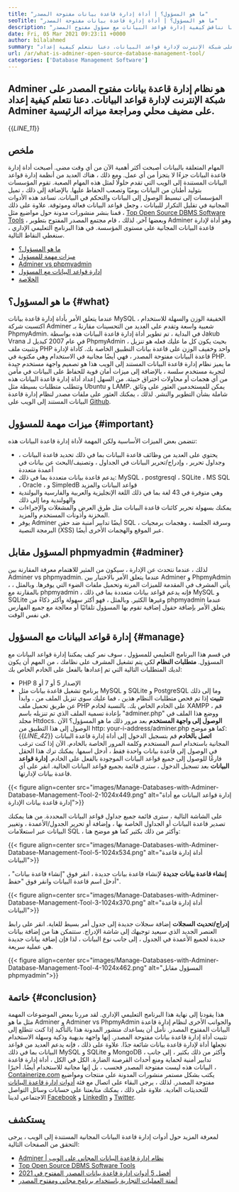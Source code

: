 ```yaml
---
title: "ما هو المسؤول؟ | أداة إدارة قاعدة بيانات مفتوحة المصدر" 
seoTitle: "ما هو المسؤول؟ | أداة إدارة قاعدة بيانات مفتوحة المصدر" 
description: "ما هو المسؤول؟ نظام إدارة قاعدة البيانات المستند إلى الويب مع واجهة ملائمة للمطور. دعنا نناقش كيفية إدارة قواعد البيانات مع مسؤول مفتوح المصدر." 
date: Fri, 05 Mar 2021 09:23:11 +0000
author: bilalahmed
summary: "المشرف هو نظام إدارة قاعدة بيانات مفتوح المصدر على شبكة الإنترنت لإدارة قواعد البيانات. دعنا نتعلم كيفية إعداد Adminer على مضيف محلي ومراجعة ميزاته الرئيسية." 
url: /ar/what-is-adminer-open-source-database-management-tool/
categories: ['Database Management Software']
---
```


## Adminer هو نظام إدارة قاعدة بيانات مفتوح المصدر على شبكة الإنترنت لإدارة قواعد البيانات. دعنا نتعلم كيفية إعداد Adminer على مضيف محلي ومراجعة ميزاته الرئيسية.
{{_LINE_11_}}

## ملخص
المهام المتعلقة بالبيانات أصبحت أكثر أهمية الآن من أي وقت مضى. أصبحت أداة إدارة قاعدة البيانات جزءًا لا يتجزأ من أي عمل. ومع ذلك ، هناك العديد من أنظمة إدارة قواعد البيانات المستندة إلى الويب التي تقدم حلولًا لمثل هذه المهام الصعبة. تقوم المؤسسات بتوليد أطنان من البيانات يوميًا وتصعب الحفاظ عليها. بالإضافة إلى ذلك ، تميل المؤسسات إلى تبسيط الوصول إلى البيانات والتحكم في البيانات. تساعد هذه الأدوات المجانية في تقليل التكرار للبيانات ، وجعل قواعد البيانات فعالة وموثوقة. علاوة على ذلك ، قمنا بنشر منشورات مدونة حول مواضيع مثل [Top Open Source DBMS Software Tools][1] ، وبعضها آخر.
لذلك ، قام مجتمع المصدر المفتوح بتطوير Adminer وهو أداة لإدارة قاعدة البيانات المجانية على مستوى المؤسسة. في هذا البرنامج التعليمي الإداري ، سنغطي النقاط التالية.
  * [ما هو المسؤول؟][2]
  * [ميزات مهمة للمسؤول][3]
  * [Adminer vs phpmyadmin][4]
  * [إدارة قواعد البيانات مع المسؤول][5]
  * [الخلاصة][6]

## ما هو المسؤول؟ {#what}

عندما يتعلق الأمر بأداة إدارة قاعدة بيانات MySQL الخفيفة الوزن والسهلة للاستخدام ، اكتسبت شركة Adminer شعبية واسعة وتقدم على العديد من التحسينات مقارنةً بـ PhpmyAdmin. في البداية ، تم تطوير أداة إدارة قاعدة البيانات هذه بواسطة Jakub Vrana في عام 2007 كبديل لـ PhpmyAdmin ، بحيث يكون كل ما عليك فعله هو تنزيل وتثبيت ملف PHP واحد وخفيف الوزن على قاعدة بيانات التطبيق الخاصة بك.
كأداة لإدارة قاعدة البيانات مفتوحة المصدر ، فهي أيضًا مجانية في الاستخدام وهي مكتوبة في PHP. ما يميز نظام إدارة قاعدة البيانات المستند إلى الويب هذا هو تصميم واجهة مستخدم جيدة لتجربة مستخدم سلسة ، بالإضافة إلى ميزات أمان قوية للحفاظ على البيانات في مأمن من أي هجمات أو محاولات اختراق خبيثة. من السهل إعداد أداة إدارة قاعدة البيانات هذه وتتطلب متطلبات بسيطة مثل Ubuntu و LAMP. يمكن للمستخدمين العثور على وثائق شاملة بشأن التطوير والنشر. لذلك ، يمكنك العثور على ملفات مصدر لنظام إدارة قاعدة البيانات المستند إلى الويب على [Github][7].

## ميزات مهمة للمسؤول {#important}

تتضمن بعض الميزات الأساسية ولكن المهمة لأداة إدارة قاعدة البيانات هذه:
  * يحتوي على العديد من وظائف قاعدة البيانات بما في ذلك تحديد قاعدة البيانات ، وجداول تحرير ، وإدراج/تحرير البيانات في الجداول ، وتصنيف/البحث عن بيانات في أعمدة متعددة
  * يدعم قاعدة بيانات متعددة بما في ذلك: MySQL ، postgresql ، SQLite ، MS SQL ، Oracle ، و SimpledB قواعد البيانات والمزيد
  * وهي متوفرة في 43 لغة بما في ذلك اللغة الإنجليزية والعربية والفارسية والبولندية والهولندية وما إلى ذلك
  * يمكنك بسهولة تحرير كائنات قاعدة البيانات مثل طرق العرض والمشغلات والإجراءات المخزنة وأذونات المستخدم والمزيد.
  * يوفر Adminer أيضًا تدابير أمنية ضد حقن SQL ، وسرقة الجلسة ، وهجمات برمجيات البرمجة النصية (XSS) عبر الموقع والهجمات الأخرى أيضًا.

## المسؤول مقابل phpmyadmin {#adminer}

لذلك ، عندما نتحدث عن الإدارة ، سيكون من المثير للاهتمام معرفة المقارنة بين Adminer vs phpmyadmin. عندما يتعلق الأمر بالاختيار بين Adminer و PhpmyAdmin ، يأتي المشرف في المقدمة للميزات المرنة وتحميل ملفات الضوء التي يوفرها. وبالمثل ، بالمقارنة مع phpmyadmin ، فإنه يدعم قواعد بيانات متعددة بما في ذلك MySQL و SQLite وغيرها الكثير. وبالمثل ، فهو أكثر سهولة وأكثر ذكاءً من phpmyadmin عندما يتعلق الأمر بإضافة حقول إضافية تقوم بها المسؤول تلقائيًا أو معالجة مع جميع الفهارس في نفس الوقت.

## إدارة قواعد البيانات مع المسؤول {#manage}

في قسم هذا البرنامج التعليمي للمسؤول ، سوف نمر كيف يمكننا إدارة قواعد البيانات مع المسؤول.
 **متطلبات النظام** 
لكي يتم تشغيل المشرف على نظامك ، من المهم أن يكون لديك المتطلبات التالية التي تم إعدادها بالفعل على الخادم الخاص بك:
  * PHP الإصدار 5 أو 7 أو 8
  * برنامج تشغيل قاعدة بيانات مثل MySQL و SQLite و PostgreSQL وما إلى ذلك
 **تثبيت** 
إذا تم فحص متطلبات النظام هذين ، فما عليك سوى تنزيل الملف من [][8] ، وابدأ عن طريق تحميل ملف PHP على الخادم الخاص بك. بالنسبة لخادم XAMPP ، قم بإعادة تسمية الملف الذي تم تنزيله باسم "adminer.php" ووضع هذا الملف في مجلد Htdocs.
 **الوصول إلى واجهة المستخدم** 
بعد مرور ذلك ما هو المسؤول؟ الآن الوصول إلى هذا التطبيق من http: your-i-address/adminer.php كما هو موضح:
{{_LINE_42_}}
 **اتصل بالخادم** 
قم بتسجيل الدخول إلى أداة إدارة قاعدة البيانات المجانية باستخدام اسم المستخدم وكلمة المرور الخاصة بالخادم. الآن إذا كنت ترغب في الوصول إلى قاعدة بيانات واحدة فقط ، أدخل اسمها. يمكنك ترك هذا الحقل فارغًا للوصول إلى جميع قواعد البيانات الموجودة بالفعل على الخادم.
 **إدارة قواعد البيانات** 
بعد تسجيل الدخول ، سترى قائمة بجميع قواعد البيانات الحالية. انقر على أي قاعدة بيانات لإدارتها.

{{< figure align=center src="images/Manage-Databases-with-Adminer-Database-Management-Tool-2-1024x449.png" alt="إدارة قواعد البيانات مع أداة إدارة قاعدة بيانات الإدارة">}}

على الشاشة التالية ، سترى قائمة جميع جداول قواعد البيانات المحددة. من هنا يمكنك تصدير قاعدة البيانات أو الجداول الخاصة بها ، وإضافة أو تحرير الجدول/الأعمدة ، وتغيير البيانات عبر استعلامات SQL ، وأكثر من ذلك بكثير كما هو موضح هنا:

{{< figure align=center src="images/Manage-Databases-with-Adminer-Database-Management-Tool-5-1024x534.png" alt="أداة إدارة قاعدة البيانات">}}

 **إنشاء قاعدة بيانات جديدة** 
لإنشاء قاعدة بيانات جديدة ، انقر فوق "إنشاء قاعدة بيانات" ، أدخل اسم قاعدة البيانات وانقر فوق "حفظ".

{{< figure align=center src="images/Manage-Databases-with-Adminer-Database-Management-Tool-3-1024x370.png" alt="أداة إدارة قاعدة البيانات">}}

 **إدراج/تحديث السجلات** 
إضافة سجلات جديدة إلى جدول أمر بسيط للغاية. انقر على رابط العنصر الجديد الذي سيعيد توجيهك إلى شاشة الإدراج. ستتمكن هنا من إضافة بيانات جديدة لجميع الأعمدة في الجدول ، إلى جانب نوع البيانات ، لذا فإن إضافة بيانات جديدة هي عملية سريعة.

{{< figure align=center src="images/Manage-Databases-with-Adminer-Database-Management-Tool-4-1024x462.png" alt="المسؤول مقابل phpmyadmin">}}


## خاتمة {#conclusion}

هذا يقودنا إلى نهاية هذا البرنامج التعليمي الإداري. لقد مررنا ببعض الموضوعات المهمة مثل ما هو Adminer و Adminer vs PhpmyAdmin والجوانب الأخرى لنظام إدارة قاعدة البيانات المفتوح المصدر. نأمل أن يساعدك منشور المدونة هذا بالتأكيد إذا كنت تتطلع إلى تثبيت أداة إدارة قاعدة بيانات مفتوحة المصدر. إنها واجهة بديهية وذكية وسهلة الاستخدام تجعلها أداة لإدارة قاعدة بيانات شائعة جدًا. علاوة على ذلك ، فإنه يدعم العديد من قواعد البيانات بما في ذلك MySQL و SQLite و MongoDB ، وأكثر من ذلك بكثير ، إلى جانب تدابير أمنية لحماية ومنع أحداث القرصنة الضارة. الكل في الكل ، أداة إدارة قاعدة البيانات هذه ليست مفتوحة المصدر فحسب ، بل إنها مجانية للاستخدام أيضًا.
أخيرًا ، [Containerize.com][9] يكتب بشكل مستمر منشورات المدونة على منتجات ومواضيع مفتوحة المصدر. لذلك ، يرجى البقاء على اتصال مع فئة [أدوات إدارة قاعدة البيانات][10] للتحديثات العادية. علاوة على ذلك ، يمكنك متابعتنا على حسابات وسائل التواصل الاجتماعي لدينا [Facebook][11] و [LinkedIn][12] و [Twitter][13].

## يستكشف
لمعرفة المزيد حول أدوات إدارة قاعدة البيانات المجانية المستندة إلى الويب ، يرجى التحقق من الصفحات التالية:
  * [Adminer | نظام إدارة قاعدة البيانات المجاني على الويب][14]
  * [Top Open Source DBMS Software Tools][1]
  * [أفضل 5 أدوات إدارة قاعدة بيانات المصدر المفتوح في 2021][15]
  * [أتمتة العمليات التجارية باستخدام برنامج مجاني ومفتوح المصدر][16]



 [1]: https://products.containerize.com/database-management
 [2]: #what
 [3]: #important
 [4]: #adminer
 [5]: #manage
 [6]: #conclusion
 [7]: https://github.com/vrana/adminer
 [8]: https://www.adminer.org/
 [9]: https://www.containerize.com/
 [10]: https://products.containerize.com/database-management/
 [11]: https://web.facebook.com/containerize
 [12]: https://www.linkedin.com/company/containerize/
 [13]: https://twitter.com/containerize_co
 [14]: https://products.containerize.com/database-management/adminer
 [15]: https://blog.containerize.com/2021/01/16/top-5-open-source-database-management-tools-in-2021/
 [16]: https://blog.containerize.com/blogging/automate-business-operations-using-open-source-software/
